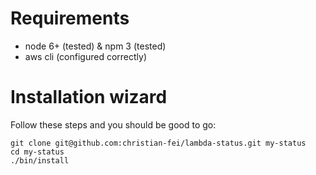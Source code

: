 # Requirements

- node 6+ (tested) & npm 3 (tested)
- aws cli (configured correctly)

# Installation wizard

Follow these steps and you should be good to go:

```shell
git clone git@github.com:christian-fei/lambda-status.git my-status
cd my-status
./bin/install
```
